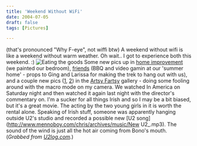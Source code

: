 ```yaml
---
title: 'Weekend Without WiFi'
date: 2004-07-05
draft: false
tags: [Pictures]

---
```


(that's pronounced "Why F-eye", not wiffi btw) A weekend without wifi is like a weekend without warm weather. Oh wait.. I got to experience both this weekend. :) ![Eating the goods](http://chrisenns.isa-geek.com/lemon/Friends/Ging_Larissa_Mark_and_Lue_Eating_the_Goods.sized.jpg) Some new pics up in [home improvement](http://chrisenns.isa-geek.com/gallery/homeimprov) (we painted our bedroom), [friends](http://chrisenns.isa-geek.com/gallery/Friends) (BBQ and video gamin at our 'summer home' - props to Ging and Larissa for making the trek to hang out with us), and a couple new pics ([1](http://chrisenns.isa-geek.com/gallery/Artsy-Farty/IMG_1415), [2](http://chrisenns.isa-geek.com/gallery/Artsy-Farty/IMG_1403)) in the [Artsy Fartsy](http://chrisenns.isa-geek.com/gallery/Artsy-Farty) gallery - doing some fooling around with the macro mode on my camera. We watched In America on Saturday night and then watched it again last night with the director's commentary on. I'm a sucker for all things Irish and so I may be a bit biased, but it's a great movie. The acting by the two young girls in it is worth the rental alone. Speaking of Irish stuff, someone was apparently hanging outside U2's studio and recorded a possible new [U2 song](http://www.mennoboy.com/chris/archives/music/New U2_.mp3). The sound of the wind is just all the hot air coming from Bono's mouth. (_Grabbed from [U2log.com](http://www.u2log.com)._)